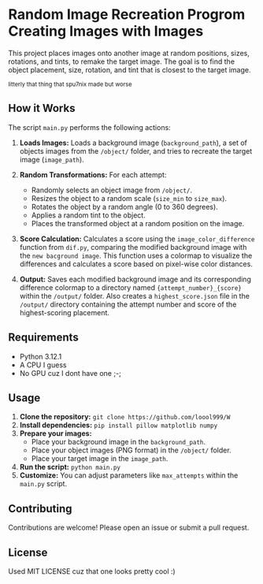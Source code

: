 # Random Image Recreation Progrom Creating Images with Images 

This project places images onto another image at random positions, sizes, rotations, and tints, to remake the target image. The goal is to find the object placement, size, rotation, and tint that is closest to the target image.

<sub> litterly that thing that spu7nix made but worse</sub>

## How it Works

The script `main.py` performs the following actions:

1. **Loads Images:** Loads a background image (`background_path`), a set of objects images from the `/object/` folder, and tries to recreate the target image (`image_path`).

2. **Random Transformations:** For each attempt:
    * Randomly selects an object image from `/object/`.
    * Resizes the object to a random scale (`size_min` to `size_max`).
    * Rotates the object by a random angle (0 to 360 degrees).
    * Applies a random tint to the object.
    * Places the transformed object at a random position on the image.

3. **Score Calculation:** Calculates a score using the `image_color_difference` function from `dif.py`, comparing the modified background image with the `new bacground image`. This function uses a colormap to visualize the differences and calculates a score based on pixel-wise color distances.

4. **Output:**  Saves each modified background image and its corresponding difference colormap to a directory named `{attempt_number}_{score}` within the `/output/` folder. Also creates a `highest_score.json` file in the `/output/` directory containing the attempt number and score of the highest-scoring placement.

## Requirements

* Python 3.12.1 
* A CPU I guess
* No GPU cuz I dont have one ;-;

## Usage

1. **Clone the repository:** `git clone https://github.com/loool999/W`
2. **Install dependencies:** `pip install pillow matplotlib numpy`
3. **Prepare your images:**
    * Place your background image in the `background_path`.
    * Place your object images (PNG format) in the `/object/` folder.
    * Place your target image in the `image_path`.
4. **Run the script:** `python main.py`
5. **Customize:**  You can adjust parameters like `max_attempts` within the `main.py` script.

## Contributing

Contributions are welcome!  Please open an issue or submit a pull request.

## License
Used MIT LICENSE cuz that one looks pretty cool :)
